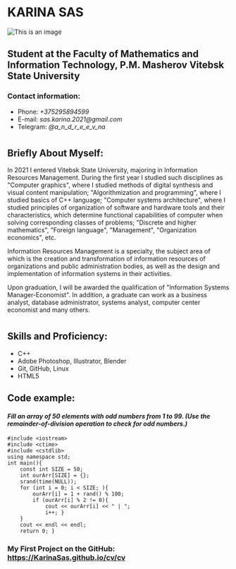 # **KARINA SAS**
![This is an image](https://sun9-70.userapi.com/s/v1/if2/0ZjiOEcTTyF7BmIWDY-ArLm5Klx3gwOcFiMEaqMVBra77eUzOlsUKIEEaktdjVEZnbJN_CKxc_xcMWSHz7SLPVq2.jpg?size=1440x1920&quality=96&type=album)
## **Student at the Faculty of Mathematics and Information Technology, P.M. Masherov Vitebsk State University**
### **Contact information:**
- Phone: _+375295894599_
- E-mail: _sas.karina.2021@gmail.com_
- Telegram: _@a_n_d_r_e_e_v_na_
#
## **Briefly About Myself:**
In 2021 I entered Vitebsk State University, majoring in Information Resources Management. During the first year I studied such disciplines as "Computer graphics", where I studied methods of digital synthesis and visual content manipulation; "Algorithmization and programming", where I studied basics of C++ language; "Computer systems architecture", where I studied principles of organization of software and hardware tools and their characteristics, which determine functional capabilities of computer when solving corresponding classes of problems; "Discrete and higher mathematics", "Foreign language", "Management", "Organization economics", etc. 

Information Resources Management is a specialty, the subject area of which is the creation and transformation of information resources of organizations and public administration bodies, as well as the design and implementation of information systems in their activities. 

Upon graduation, I will be awarded the qualification of "Information Systems Manager-Economist". In addition, a graduate can work as a business analyst, database administrator, systems analyst, computer center economist and many others. 
#
## **Skills and Proficiency:**
* C++
* Adobe Photoshop, Illustrator, Blender
* Git, GitHub, Linux
* HTML5 
## **Code example:**
#### ***Fill an array of 50 elements with odd numbers from 1 to 99. (Use the remainder-of-division operation to check for odd numbers.)***
```
#include <iostream>
#include <ctime>
#include <cstdlib>
using namespace std;
int main(){
	const int SIZE = 50;
    int ourArr[SIZE] = {};
    srand(time(NULL));
    for (int i = 0; i < SIZE; ){
		ourArr[i] = 1 + rand() % 100;
		if (ourArr[i] % 2 != 0){
			cout << ourArr[i] << " | ";
			i++; }
	}
	cout << endl << endl;
	return 0; }
```
### **My First Project on the GitHub: https://KarinaSas.github.io/cv/cv**
